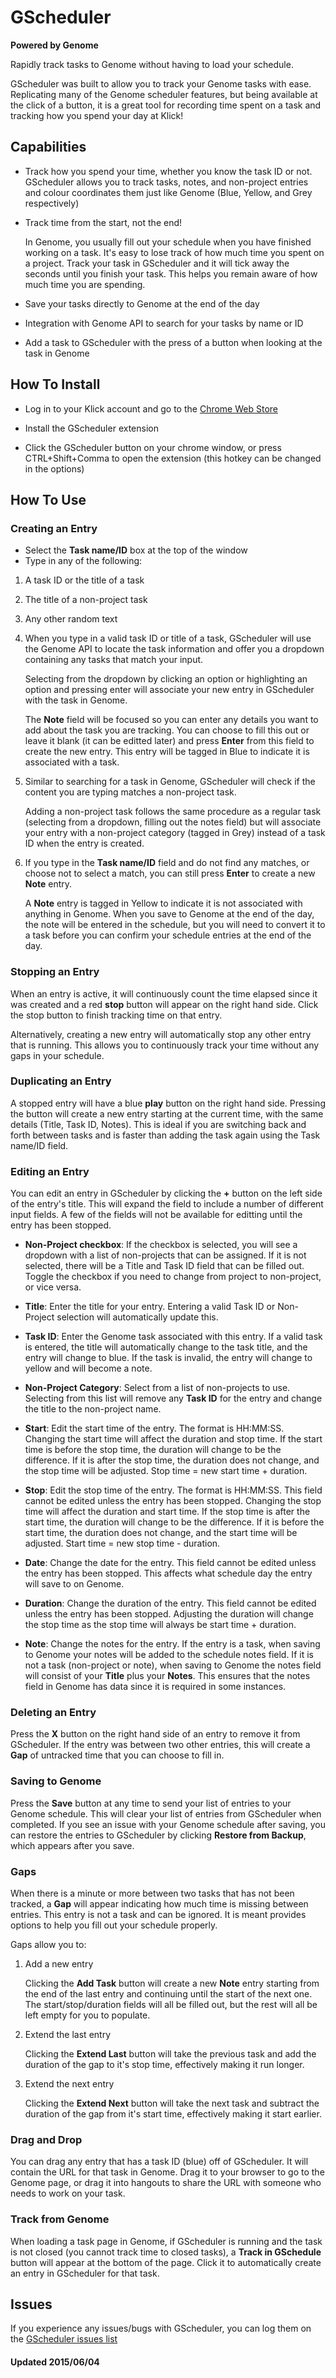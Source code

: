 # GScheduler
**Powered by Genome**

Rapidly track tasks to Genome without having to load your schedule.

GScheduler was built to allow you to track your Genome tasks with ease. Replicating many of the Genome scheduler features, but being available at the click of a button, it is a great tool for recording time spent on a task and tracking how you spend your day at Klick!

## Capabilities

- Track how you spend your time, whether you know the task ID or not. GScheduler allows you to track tasks, notes, and non-project entries and colour coordinates them just like Genome (Blue, Yellow, and Grey respectively)

- Track time from the start, not the end!

    In Genome, you usually fill out your schedule when you have finished working on a task. It's easy to lose track of how much time you spent on a project. Track your task in GScheduler and it will tick away the seconds until you finish your task. This helps you remain aware of how much time you are spending.

- Save your tasks directly to Genome at the end of the day

- Integration with Genome API to search for your tasks by name or ID

- Add a task to GScheduler with the press of a button when looking at the task in Genome


## How To Install

- Log in to your Klick account and go to the [Chrome Web Store](https://chrome.google.com/webstore/category/for_your_domain)

- Install the GScheduler extension

- Click the GScheduler button on your chrome window, or press CTRL+Shift+Comma to open the extension (this hotkey can be changed in the options)

## How To Use

### Creating an Entry

- Select the **Task name/ID** box at the top of the window
- Type in any of the following:
1. A task ID or the title of a task
2. The title of a non-project task
3. Any other random text

1. When you type in a valid task ID or title of a task, GScheduler will use the Genome API to locate the task information and offer you a dropdown containing any tasks that match your input.

    Selecting from the dropdown by clicking an option or highlighting an option and pressing enter will associate your new entry in GScheduler with the task in Genome.

    The **Note** field will be focused so you can enter any details you want to add about the task you are tracking. You can choose to fill this out or leave it blank (it can be editted later) and press **Enter** from this field to create the new entry. This entry will be tagged in Blue to indicate it is associated with a task.

2. Similar to searching for a task in Genome, GScheduler will check if the content you are typing matches a non-project task.

    Adding a non-project task follows the same procedure as a regular task (selecting from a dropdown, filling out the notes field) but will associate your entry with a non-project category (tagged in Grey) instead of a task ID when the entry is created.

3. If you type in the **Task name/ID** field and do not find any matches, or choose not to select a match, you can still press **Enter** to create a new **Note** entry.

    A **Note** entry is tagged in Yellow to indicate it is not associated with anything in Genome. When you save to Genome at the end of the day, the note will be entered in the schedule, but you will need to convert it to a task before you can confirm your schedule entries at the end of the day.

### Stopping an Entry

When an entry is active, it will continuously count the time elapsed since it was created and a red **stop** button will appear on the right hand side. Click the stop button to finish tracking time on that entry.

Alternatively, creating a new entry will automatically stop any other entry that is running. This allows you to continuously track your time without any gaps in your schedule.

### Duplicating an Entry

A stopped entry will have a blue **play** button on the right hand side. Pressing the button will create a new entry starting at the current time, with the same details (Title, Task ID, Notes). This is ideal if you are switching back and forth between tasks and is faster than adding the task again using the Task name/ID field.

### Editing an Entry

You can edit an entry in GScheduler by clicking the **+** button on the left side of the entry's title. This will expand the field to include a number of different input fields. A few of the fields will not be available for editting until the entry has been stopped.

- **Non-Project checkbox**: If the checkbox is selected, you will see a dropdown with a list of non-projects that can be assigned. If it is not selected, there will be a Title and Task ID field that can be filled out. Toggle the checkbox if you need to change from project to non-project, or vice versa.

- **Title**: Enter the title for your entry. Entering a valid Task ID or Non-Project selection will automatically update this.

- **Task ID**: Enter the Genome task associated with this entry. If a valid task is entered, the title will automatically change to the task title, and the entry will change to blue. If the task is invalid, the entry will change to yellow and will become a note.

- **Non-Project Category**: Select from a list of non-projects to use. Selecting from this list will remove any **Task ID** for the entry and change the title to the non-project name.

- **Start**: Edit the start time of the entry. The format is HH:MM:SS. Changing the start time will affect the duration and stop time. If the start time is before the stop time, the duration will change to be the difference. If it is after the stop time, the duration does not change, and the stop time will be adjusted. Stop time = new start time + duration.

- **Stop**: Edit the stop time of the entry. The format is HH:MM:SS. This field cannot be edited unless the entry has been stopped. Changing the stop time will affect the duration and start time. If the stop time is after the start time, the duration will change to be the difference. If it is before the start time, the duration does not change, and the start time will be adjusted. Start time = new stop time - duration.

- **Date**: Change the date for the entry. This field cannot be edited unless the entry has been stopped. This affects what schedule day the entry will save to on Genome.

- **Duration**: Change the duration of the entry. This field cannot be edited unless the entry has been stopped. Adjusting the duration will change the stop time as the stop time will always be start time + duration.

- **Note**: Change the notes for the entry. If the entry is a task, when saving to Genome your notes will be added to the schedule notes field. If it is not a task (non-project or note), when saving to Genome the notes field will consist of your **Title** plus your **Notes**. This ensures that the notes field in Genome has data since it is required in some instances.

### Deleting an Entry

Press the **X** button on the right hand side of an entry to remove it from GScheduler. If the entry was between two other entries, this will create a **Gap** of untracked time that you can choose to fill in.

### Saving to Genome

Press the **Save** button at any time to send your list of entries to your Genome schedule. This will clear your list of entries from GScheduler when completed. If you see an issue with your Genome schedule after saving, you can restore the entries to GScheduler by clicking **Restore from Backup**, which appears after you save.

### Gaps

When there is a minute or more between two tasks that has not been tracked, a **Gap** will appear indicating how much time is missing between entries. This entry is not a task and can be ignored. It is meant provides options to help you fill out your schedule properly.

Gaps allow you to:

1. Add a new entry

    Clicking the **Add Task** button will create a new **Note** entry starting from the end of the last entry and continuing until the start of the next one. The start/stop/duration fields will all be filled out, but the rest will all be left empty for you to populate.

2. Extend the last entry

    Clicking the **Extend Last** button will take the previous task and add the duration of the gap to it's stop time, effectively making it run longer.

3. Extend the next entry

    Clicking the **Extend Next** button will take the next task and subtract the duration of the gap from it's start time, effectively making it start earlier.

### Drag and Drop

You can drag any entry that has a task ID (blue) off of GScheduler. It will contain the URL for that task in Genome. Drag it to your browser to go to the Genome page, or drag it into hangouts to share the URL with someone who needs to work on your task.

### Track from Genome

When loading a task page in Genome, if GScheduler is running and the task is not closed (you cannot track time to closed tasks), a **Track in GSchedule** button will appear at the bottom of the page. Click it to automatically create an entry in GScheduler for that task.

## Issues

If you experience any issues/bugs with GScheduler, you can log them on the [GScheduler issues list](https://github.com/iDVB/chrome-gscheduler/issues)


#### Updated 2015/06/04